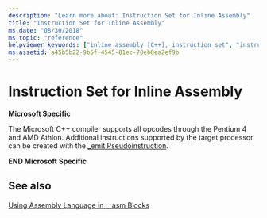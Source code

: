 ```yaml
---
description: "Learn more about: Instruction Set for Inline Assembly"
title: "Instruction Set for Inline Assembly"
ms.date: "08/30/2018"
ms.topic: "reference"
helpviewer_keywords: ["inline assembly [C++], instruction set", "instruction set [C++], inline assembly", "assembler [C++], instruction set", "instruction set [C++]"]
ms.assetid: a45b5b22-9b5f-4545-81ec-70eb8ea2ef9b
---
```

# Instruction Set for Inline Assembly

**Microsoft Specific**

The Microsoft C++ compiler supports all opcodes through the Pentium 4 and AMD Athlon. Additional instructions supported by the target processor can be created with the [_emit Pseudoinstruction](../../assembler/inline/emit-pseudoinstruction.md).

**END Microsoft Specific**

## See also

[Using Assembly Language in __asm Blocks](../../assembler/inline/using-assembly-language-in-asm-blocks.md)<br/>
